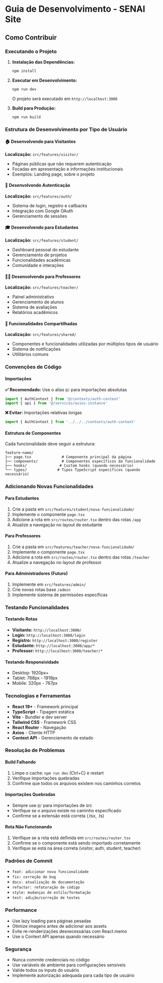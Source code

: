 # Guia de Desenvolvimento - SENAI Site

## Como Contribuir

### Executando o Projeto

1. **Instalação das Dependências:**
   ```bash
   npm install
   ```

2. **Executar em Desenvolvimento:**
   ```bash
   npm run dev
   ```
   O projeto será executado em `http://localhost:3000`

3. **Build para Produção:**
   ```bash
   npm run build
   ```

### Estrutura de Desenvolvimento por Tipo de Usuário

#### 🏠 Desenvolvendo para Visitantes
**Localização:** `src/features/visitor/`

- Páginas públicas que não requerem autenticação
- Focadas em apresentação e informações institucionais
- Exemplos: Landing page, sobre o projeto

#### 🔐 Desenvolvendo Autenticação
**Localização:** `src/features/auth/`

- Sistema de login, registro e callbacks
- Integração com Google OAuth
- Gerenciamento de sessões

#### 🎓 Desenvolvendo para Estudantes
**Localização:** `src/features/student/`

- Dashboard pessoal do estudante
- Gerenciamento de projetos
- Funcionalidades acadêmicas
- Comunidade e interações

#### 👨‍🏫 Desenvolvendo para Professores
**Localização:** `src/features/teacher/`

- Painel administrativo
- Gerenciamento de alunos
- Sistema de avaliações
- Relatórios acadêmicos

#### 🔗 Funcionalidades Compartilhadas
**Localização:** `src/features/shared/`

- Componentes e funcionalidades utilizadas por múltiplos tipos de usuário
- Sistema de notificações
- Utilitários comuns

### Convenções de Código

#### Importações
**✅ Recomendado:** Use o alias `@/` para importações absolutas
```typescript
import { AuthContext } from '@/contexts/auth-context'
import { api } from '@/services/axios-instance'
```

**❌ Evitar:** Importações relativas longas
```typescript
import { AuthContext } from '../../../contexts/auth-context'
```

#### Estrutura de Componentes
Cada funcionalidade deve seguir a estrutura:
```
feature-name/
├── page.tsx              # Componente principal da página
├── components/           # Componentes específicos da funcionalidade
├── hooks/               # Custom hooks (quando necessário)
└── types/              # Tipos TypeScript específicos (quando necessário)
```

### Adicionando Novas Funcionalidades

#### Para Estudantes
1. Crie a pasta em `src/features/student/nova-funcionalidade/`
2. Implemente o componente `page.tsx`
3. Adicione a rota em `src/routes/router.tsx` dentro das rotas `/app`
4. Atualize a navegação no layout de estudante

#### Para Professores
1. Crie a pasta em `src/features/teacher/nova-funcionalidade/`
2. Implemente o componente `page.tsx`
3. Adicione a rota em `src/routes/router.tsx` dentro das rotas `/teacher`
4. Atualize a navegação no layout de professor

#### Para Administradores (Futuro)
1. Implemente em `src/features/admin/`
2. Crie novas rotas base `/admin`
3. Implemente sistema de permissões específicas

### Testando Funcionalidades

#### Testando Rotas
- **Visitante:** `http://localhost:3000/`
- **Login:** `http://localhost:3000/login`
- **Registro:** `http://localhost:3000/register`
- **Estudante:** `http://localhost:3000/app/*`
- **Professor:** `http://localhost:3000/teacher/*`

#### Testando Responsividade
- Desktop: 1920px+
- Tablet: 768px - 1919px
- Mobile: 320px - 767px

### Tecnologias e Ferramentas

- **React 19+** - Framework principal
- **TypeScript** - Tipagem estática
- **Vite** - Bundler e dev server
- **Tailwind CSS** - Framework CSS
- **React Router** - Navegação
- **Axios** - Cliente HTTP
- **Context API** - Gerenciamento de estado

### Resolução de Problemas

#### Build Falhando
1. Limpe o cache: `npm run dev` (Ctrl+C) e restart
2. Verifique importações quebradas
3. Confirme que todos os arquivos existem nos caminhos corretos

#### Importações Quebradas
- Sempre use `@/` para importações de src
- Verifique se o arquivo existe no caminho especificado
- Confirme se a extensão está correta (.tsx, .ts)

#### Rota Não Funcionando
1. Verifique se a rota está definida em `src/routes/router.tsx`
2. Confirme se o componente está sendo importado corretamente
3. Verifique se está na área correta (visitor, auth, student, teacher)

### Padrões de Commit

- `feat: adicionar nova funcionalidade`
- `fix: correção de bug`
- `docs: atualização de documentação`
- `refactor: refatoração de código`
- `style: mudanças de estilo/formatação`
- `test: adição/correção de testes`

### Performance

- Use lazy loading para páginas pesadas
- Otimize imagens antes de adicionar aos assets
- Evite re-renderizações desnecessárias com React.memo
- Use o Context API apenas quando necessário

### Segurança

- Nunca commite credenciais no código
- Use variáveis de ambiente para configurações sensíveis
- Valide todos os inputs do usuário
- Implemente autorização adequada para cada tipo de usuário
